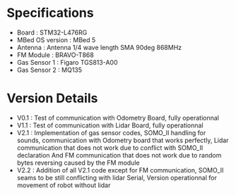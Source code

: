 # Specifications
- Board : STM32-L476RG
- MBed OS version : MBed 5
- Antenna : Antenna 1/4 wave length SMA 90deg 868MHz
- FM Module : BRAVO-T868
- Gas Sensor 1 : Figaro TGS813-A00
- Gas Sensor 2 : MQ135

# Version Details
- V0.1 : Test of communication with Odometry Board, fully operationnal
- V1.1 : Test of communication with Lidar Board, fully operationnal
- V2.1 : Implementation of gas sensor codes, SOMO_II handling for sounds, communication with Odometry board that works perfectly, Lidar communication that does not work due to conflict with SOMO_II declaration And FM communication that does not work due to random bytes reversing caused by the FM module
- V2.2 : Addition of all V2.1 code except for FM communication, SOMO_II seams to be still conflicting with lidar Serial, Version operationnal for movement of robot without lidar
